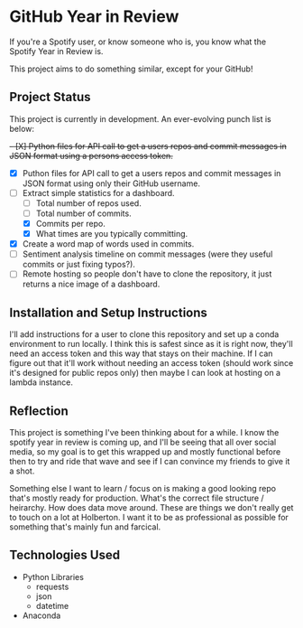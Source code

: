 # GitHub Year in Review

If you're a Spotify user, or know someone who is, you know what the Spotify Year in Review is.

This project aims to do something similar, except for your GitHub!

## Project Status

This project is currently in development. An ever-evolving punch list is below:

~~- [X] Python files for API call to get a users repos and commit messages in JSON format using a persons access token.~~

- [X] Puthon files for API call to get a users repos and commit messages in JSON format using only their GitHub username.
- [ ] Extract simple statistics for a dashboard.
  - [ ] Total number of repos used.
  - [ ] Total number of commits.
  - [X] Commits per repo.
  - [X] What times are you typically committing.
- [X] Create a word map of words used in commits.
- [ ] Sentiment analysis timeline on commit messages (were they useful commits or just fixing typos?).
- [ ] Remote hosting so people don't have to clone the repository, it just returns a nice image of a dashboard.

## Installation and Setup Instructions

I'll add instructions for a user to clone this repository and set up a conda environment to run locally. I think this is safest since as it is right now, they'll need an access token and this way that stays on their machine. If I can figure out that it'll work without needing an access token (should work since it's designed for public repos only) then maybe I can look at hosting on a lambda instance.

## Reflection

This project is something I've been thinking about for a while. I know the spotify year in review is coming up, and I'll be seeing that all over social media, so my goal is to get this wrapped up and mostly functional before then to try and ride that wave and see if I can convince my friends to give it a shot.

Something else I want to learn / focus on is making a good looking repo that's mostly ready for production. What's the correct file structure / heirarchy. How does data move around. These are things we don't really get to touch on a lot at Holberton. I want it to be as professional as possible for something that's mainly fun and farcical.

## Technologies Used

- Python Libraries
  - requests
  - json
  - datetime
- Anaconda
